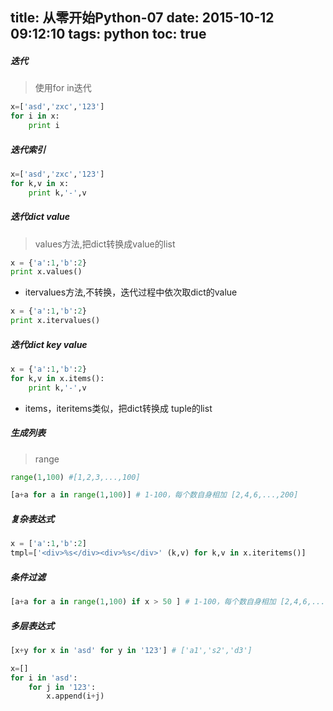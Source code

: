 title: 从零开始Python-07
date: 2015-10-12 09:12:10
tags: python
toc: true
---
##### 迭代
>使用for in迭代
```python
x=['asd','zxc','123']
for i in x:
    print i
```
<!--more-->

##### 迭代索引
```python
x=['asd','zxc','123']
for k,v in x:
    print k,'-',v
```
##### 迭代dict value
>values方法,把dict转换成value的list
```python
x = {'a':1,'b':2}
print x.values()
```
* itervalues方法,不转换，迭代过程中依次取dict的value
```python
x = {'a':1,'b':2}
print x.itervalues()
```

##### 迭代dict key value
```python
x = {'a':1,'b':2}
for k,v in x.items():
    print k,'-',v
```
* items，iteritems类似，把dict转换成 tuple的list

##### 生成列表
>range
```python
range(1,100) #[1,2,3,...,100]

[a+a for a in range(1,100)] # 1-100，每个数自身相加 [2,4,6,...,200]
```
##### 复杂表达式
```python
x = ['a':1,'b':2]
tmpl=['<div>%s</div><div>%s</div>' (k,v) for k,v in x.iteritems()]
```

##### 条件过滤
```python
[a+a for a in range(1,100) if x > 50 ] # 1-100，每个数自身相加 [2,4,6,...,200]
```

##### 多层表达式
```python
[x+y for x in 'asd' for y in '123'] # ['a1','s2','d3']

x=[]
for i in 'asd':
    for j in '123':
        x.append(i+j)
```
